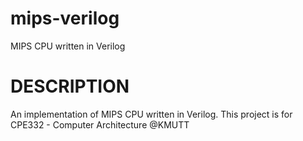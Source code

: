 # mips-verilog
MIPS CPU written in Verilog

# DESCRIPTION
An implementation of MIPS CPU written in Verilog. This project is for CPE332 - Computer Architecture @KMUTT
